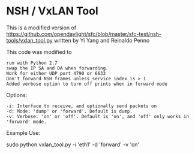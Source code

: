# NSH / VxLAN Tool

This is a modified version of https://github.com/opendaylight/sfc/blob/master/sfc-test/nsh-tools/vxlan_tool.py written by Yi Yang and Reinaldo Penno

This code was modified to

    run with Python 2.7
    swap the IP SA and DA when forwarding.
    Work for either UDP port 4790 or 6633
    Don't forward NSH frames unless service index is > 1
    Added verbose option to turn off prints when in forward mode

Options:

    -i: Interface to receive, and optionally send packets on
    -d: Mode: 'dump' or 'forward'. Default is dump.
    -v: Verbose: 'on' or 'off'. Default is 'on', and 'off' only works in 'forward' mode.

Example Use:

sudo python vxlan_tool.py -i 'eth1' -d 'forward' -v 'on'


